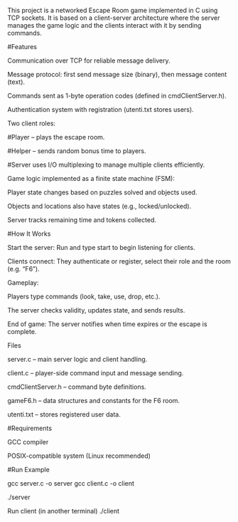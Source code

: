 This project is a networked Escape Room game implemented in C using TCP sockets.
It is based on a client-server architecture where the server manages the game logic and the clients interact with it by sending commands.

#Features

Communication over TCP for reliable message delivery.

Message protocol: first send message size (binary), then message content (text).

Commands sent as 1-byte operation codes (defined in cmdClientServer.h).

Authentication system with registration (utenti.txt stores users).

Two client roles:

#Player – plays the escape room.

#Helper – sends random bonus time to players.

#Server uses I/O multiplexing to manage multiple clients efficiently.

Game logic implemented as a finite state machine (FSM):

Player state changes based on puzzles solved and objects used.

Objects and locations also have states (e.g., locked/unlocked).

Server tracks remaining time and tokens collected.

#How It Works

Start the server:
Run and type start to begin listening for clients.

Clients connect:
They authenticate or register, select their role and the room (e.g. “F6”).

Gameplay:

Players type commands (look, take, use, drop, etc.).

The server checks validity, updates state, and sends results.

End of game:
The server notifies when time expires or the escape is complete.

Files

server.c – main server logic and client handling.

client.c – player-side command input and message sending.

cmdClientServer.h – command byte definitions.

gameF6.h – data structures and constants for the F6 room.

utenti.txt – stores registered user data.

#Requirements

GCC compiler

POSIX-compatible system (Linux recommended)

#Run Example

gcc server.c -o server
gcc client.c -o client

./server

Run client (in another terminal)
./client
